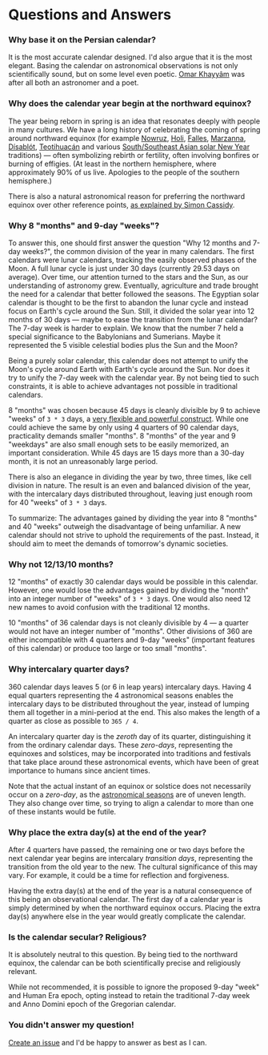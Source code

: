 # Questions and Answers

### Why base it on the Persian calendar?

It is the most accurate calendar designed. I'd also argue that it is the most elegant. Basing the calendar on astronomical observations is not only scientifically sound, but on some level even poetic. [Omar Khayyâm](https://en.wikipedia.org/wiki/Omar_Khayyam) was after all both an astronomer and a poet.

### Why does the calendar year begin at the northward equinox?

The year being reborn in spring is an idea that resonates deeply with people in many cultures. We have a long history of celebrating the coming of spring around northward equinox (for example [Nowruz](https://en.wikipedia.org/wiki/Nowruz), [Holi](https://en.m.wikipedia.org/wiki/Holi), [Falles](https://en.wikipedia.org/wiki/Falles), [Marzanna](https://en.wikipedia.org/wiki/Marzanna#Traditions), [Dísablót](https://en.wikipedia.org/wiki/D%C3%ADsabl%C3%B3t), [Teotihuacán](https://en.wikipedia.org/wiki/Spring_equinox_in_Teotihuac%C3%A1n) and various [South/Southeast Asian solar New Year](https://en.wikipedia.org/wiki/South_and_Southeast_Asian_solar_New_Year) traditions) — often symbolizing rebirth or fertility, often involving bonfires or burning of effigies. (At least in the northern hemisphere, where approximately 90% of us live. Apologies to the people of the southern hemisphere.)

There is also a natural astronomical reason for preferring the northward equinox over other reference points, [as explained by Simon Cassidy](https://www.hermetic.ch/cal_stud/cassidy/howlong.htm).

### Why 8 "months" and 9-day "weeks"?

To answer this, one should first answer the question "Why 12 months and 7-day weeks?", the common division of the year in many calendars. The first calendars were lunar calendars, tracking the easily observed phases of the Moon. A full lunar cycle is just under 30 days (currently 29.53 days on average). Over time, our attention turned to the stars and the Sun, as our understanding of astronomy grew. Eventually, agriculture and trade brought the need for a calendar that better followed the seasons. The Egyptian solar calendar is thought to be the first to abandon the lunar cycle and instead focus on Earth's cycle around the Sun. Still, it divided the solar year into 12 months of 30 days — maybe to ease the transition from the lunar calendar? The 7-day week is harder to explain. We know that the number 7 held a special significance to the Babylonians and Sumerians. Maybe it represented the 5 visible celestial bodies plus the Sun and the Moon?

Being a purely solar calendar, this calendar does not attempt to unify the Moon's cycle around Earth with Earth's cycle around the Sun. Nor does it try to unify the 7-day week with the calendar year. By not being tied to such constraints, it is able to achieve advantages not possible in traditional calendars.

8 "months" was chosen because 45 days is cleanly divisible by 9 to achieve "weeks" of `3 * 3` days, a [very flexible and powerful construct](https://www.hermetic.ch/cal_stud/ltc/ltc.htm#advantages). While one could achieve the same by only using 4 quarters of 90 calendar days, practicality demands smaller "months". 8 "months" of the year and 9 "weekdays" are also small enough sets to be easily memorized, an important consideration. While 45 days are 15 days more than a 30-day month, it is not an unreasonably large period.

There is also an elegance in dividing the year by two, three times, like cell division in nature. The result is an even and balanced division of the year, with the intercalary days distributed throughout, leaving just enough room for 40 "weeks" of `3 * 3` days.

To summarize: The advantages gained by dividing the year into 8 "months" and 40 "weeks" outweigh the disadvantage of being unfamiliar. A new calendar should not strive to uphold the requirements of the past. Instead, it should aim to meet the demands of tomorrow's dynamic societies.

### Why not 12/13/10 months?

12 "months" of exactly 30 calendar days would be possible in this calendar. However, one would lose the advantages gained by dividing the "month" into an integer number of "weeks" of `3 * 3` days. One would also need 12 new names to avoid confusion with the traditional 12 months.

10 "months" of 36 calendar days is not cleanly divisible by 4 — a quarter would not have an integer number of "months". Other divisions of 360 are either incompatible with 4 quarters and 9-day "weeks" (important features of this calendar) or produce too large or too small "months".

### Why intercalary quarter days?

360 calendar days leaves 5 (or 6 in leap years) intercalary days. Having 4 equal quarters representing the 4 astronomical seasons enables the intercalary days to be distributed throughout the year, instead of lumping them all together in a mini-period at the end. This also makes the length of a quarter as close as possible to `365 / 4`.

An intercalary quarter day is the _zeroth_ day of its quarter, distinguishing it from the ordinary calendar days. These _zero-days_, representing the equinoxes and solstices, may be incorporated into traditions and festivals that take place around these astronomical events, which have been of great importance to humans since ancient times.

Note that the actual instant of an equinox or solstice does not necessarily occur on a _zero-day_, as the [astronomical seasons](https://en.wikipedia.org/wiki/Season#Astronomical) are of uneven length. They also change over time, so trying to align a calendar to more than one of these instants would be futile.

### Why place the extra day(s) at the end of the year?

After 4 quarters have passed, the remaining one or two days before the next calendar year begins are intercalary _transition days_, representing the transition from the old year to the new. The cultural significance of this may vary. For example, it could be a time for reflection and forgiveness.

Having the extra day(s) at the end of the year is a natural consequence of this being an observational calendar. The first day of a calendar year is simply determined by when the northward equinox occurs. Placing the extra day(s) anywhere else in the year would greatly complicate the calendar.

### Is the calendar secular? Religious?

It is absolutely neutral to this question. By being tied to the northward equinox, the calendar can be both scientifically precise and religiously relevant.

While not recommended, it is possible to ignore the proposed 9-day "week" and Human Era epoch, opting instead to retain the traditional 7-day week and Anno Domini epoch of the Gregorian calendar.

### You didn't answer my question!

[Create an issue](https://github.com/joakim/calendar/issues/new) and I'd be happy to answer as best as I can.
